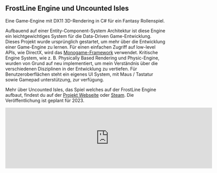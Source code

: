 ## FrostLine Engine und Uncounted Isles

Eine Game-Engine mit DX11 3D-Rendering in C# für ein Fantasy Rollenspiel.

Aufbauend auf einer Entity-Component-System Architektur ist diese Engine ein leichtgewichtiges System für die Data-Driven Game-Entwicklung. Dieses Projekt wurde ursprünglich gestartet, um mehr über die Entwicklung einer Game-Engine zu lernen. Für einen einfachen Zugriff auf low-level APIs, wie DirectX, wird das [Monogame-Framework](https://www.monogame.net/) verwendet. Kritische Engine System, wie z. B. Physically Based Rendering und Physic-Engine, wurden von Grund auf neu implementiert, um mein Verständnis über die verschiedenen Disziplinen in der Entwicklung zu vertiefen. Für Benutzeroberflächen steht ein eigenes UI System, mit Maus / Tastatur sowie Gamepad unterstützung, zur verfügung.

Mehr über Uncounted Isles, das Spiel welches auf der FrostLine Engine aufbaut, findest du auf der [Projekt Webseite](https://uncountedisles.com) oder [Steam](https://store.steampowered.com/app/2012030/Uncounted_Isles/). Die Veröffentlichung ist geplant für 2023.

<iframe class="steamembed" src="https://store.steampowered.com/widget/2012030/" frameborder="0" width="646" height="190"></iframe>

<gallery src="1_frostline_gallery.json"></gallery>